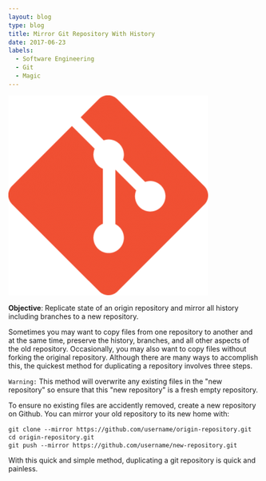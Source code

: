 ```yaml
---
layout: blog
type: blog
title: Mirror Git Repository With History
date: 2017-06-23
labels:
  - Software Engineering
  - Git
  - Magic
---
```

<img class="ui small right floated rounded image" src="../images/blog/mirror-git-repository-with-history.png">

**Objective**: Replicate state of an origin repository and mirror all history including branches to a new repository.

Sometimes you may want to copy files from one repository to another and at the same time, preserve the history, branches, and all other aspects of the old repository. Occasionally, you may also want to copy files without forking the original repository. Although there are many ways to accomplish this, the quickest method for duplicating a repository involves three steps.

`Warning:` This method will overwrite any existing files in the "new repository" so ensure that this "new repository" is a fresh empty repository. 

To ensure no existing files are accidently removed, create a new repository on Github. You can mirror your old repository to its new home with:

```
git clone --mirror https://github.com/username/origin-repository.git
cd origin-repository.git
git push --mirror https://github.com/username/new-repository.git
```
With this quick and simple method, duplicating a git repository is quick and painless.